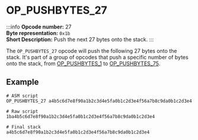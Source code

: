# OP_PUSHBYTES_27
:::info
**Opcode number:** 27  
**Byte representation:** `0x1b`  
**Short Description:** Push the next 27 bytes onto the stack. 
:::

The `OP_PUSHBYTES_27` opcode will push the following 27 bytes onto the stack. It's part of a group of opcodes that push a specific number of bytes onto the stack, from [OP_PUSHBYTES_1](./OP_PUSHBYTES_1.md) to [OP_PUSHBYTES_75](./OP_PUSHBYTES_75.md).

## Example
```shell
# ASM script
OP_PUSHBYTES_27 a4b5c6d7e8f90a1b2c3d4e5fa0b1c2d3e4f56a7b8c9da0b1c2d3e4

# Raw script
1ba4b5c6d7e8f90a1b2c3d4e5fa0b1c2d3e4f56a7b8c9da0b1c2d3e4

# Final stack
a4b5c6d7e8f90a1b2c3d4e5fa0b1c2d3e4f56a7b8c9da0b1c2d3e4
```
